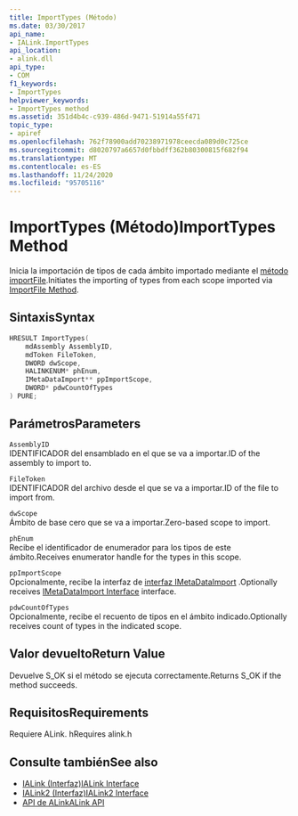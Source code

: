 ```yaml
---
title: ImportTypes (Método)
ms.date: 03/30/2017
api_name:
- IALink.ImportTypes
api_location:
- alink.dll
api_type:
- COM
f1_keywords:
- ImportTypes
helpviewer_keywords:
- ImportTypes method
ms.assetid: 351d4b4c-c939-486d-9471-51914a55f471
topic_type:
- apiref
ms.openlocfilehash: 762f78900add70238971978ceecda089d0c725ce
ms.sourcegitcommit: d8020797a6657d0fbbdff362b80300815f682f94
ms.translationtype: MT
ms.contentlocale: es-ES
ms.lasthandoff: 11/24/2020
ms.locfileid: "95705116"
---
```

# <a name="importtypes-method"></a><span data-ttu-id="76853-102">ImportTypes (Método)</span><span class="sxs-lookup"><span data-stu-id="76853-102">ImportTypes Method</span></span>

<span data-ttu-id="76853-103">Inicia la importación de tipos de cada ámbito importado mediante el [método importFile](importfile-method.md).</span><span class="sxs-lookup"><span data-stu-id="76853-103">Initiates the importing of types from each scope imported via [ImportFile Method](importfile-method.md).</span></span>  
  
## <a name="syntax"></a><span data-ttu-id="76853-104">Sintaxis</span><span class="sxs-lookup"><span data-stu-id="76853-104">Syntax</span></span>  
  
```cpp  
HRESULT ImportTypes(  
    mdAssembly AssemblyID,  
    mdToken FileToken,  
    DWORD dwScope,  
    HALINKENUM* phEnum,  
    IMetaDataImport** ppImportScope,  
    DWORD* pdwCountOfTypes  
) PURE;  
```  
  
## <a name="parameters"></a><span data-ttu-id="76853-105">Parámetros</span><span class="sxs-lookup"><span data-stu-id="76853-105">Parameters</span></span>  

 `AssemblyID`  
 <span data-ttu-id="76853-106">IDENTIFICADOR del ensamblado en el que se va a importar.</span><span class="sxs-lookup"><span data-stu-id="76853-106">ID of the assembly to import to.</span></span>  
  
 `FileToken`  
 <span data-ttu-id="76853-107">IDENTIFICADOR del archivo desde el que se va a importar.</span><span class="sxs-lookup"><span data-stu-id="76853-107">ID of the file to import from.</span></span>  
  
 `dwScope`  
 <span data-ttu-id="76853-108">Ámbito de base cero que se va a importar.</span><span class="sxs-lookup"><span data-stu-id="76853-108">Zero-based scope to import.</span></span>  
  
 `phEnum`  
 <span data-ttu-id="76853-109">Recibe el identificador de enumerador para los tipos de este ámbito.</span><span class="sxs-lookup"><span data-stu-id="76853-109">Receives enumerator handle for the types in this scope.</span></span>  
  
 `ppImportScope`  
 <span data-ttu-id="76853-110">Opcionalmente, recibe la interfaz de [interfaz IMetaDataImport](../metadata/imetadataimport-interface.md) .</span><span class="sxs-lookup"><span data-stu-id="76853-110">Optionally receives [IMetaDataImport Interface](../metadata/imetadataimport-interface.md) interface.</span></span>  
  
 `pdwCountOfTypes`  
 <span data-ttu-id="76853-111">Opcionalmente, recibe el recuento de tipos en el ámbito indicado.</span><span class="sxs-lookup"><span data-stu-id="76853-111">Optionally receives count of types in the indicated scope.</span></span>  
  
## <a name="return-value"></a><span data-ttu-id="76853-112">Valor devuelto</span><span class="sxs-lookup"><span data-stu-id="76853-112">Return Value</span></span>  

 <span data-ttu-id="76853-113">Devuelve S_OK si el método se ejecuta correctamente.</span><span class="sxs-lookup"><span data-stu-id="76853-113">Returns S_OK if the method succeeds.</span></span>  
  
## <a name="requirements"></a><span data-ttu-id="76853-114">Requisitos</span><span class="sxs-lookup"><span data-stu-id="76853-114">Requirements</span></span>  

 <span data-ttu-id="76853-115">Requiere ALink. h</span><span class="sxs-lookup"><span data-stu-id="76853-115">Requires alink.h</span></span>  
  
## <a name="see-also"></a><span data-ttu-id="76853-116">Consulte también</span><span class="sxs-lookup"><span data-stu-id="76853-116">See also</span></span>

- [<span data-ttu-id="76853-117">IALink (Interfaz)</span><span class="sxs-lookup"><span data-stu-id="76853-117">IALink Interface</span></span>](ialink-interface.md)
- [<span data-ttu-id="76853-118">IALink2 (Interfaz)</span><span class="sxs-lookup"><span data-stu-id="76853-118">IALink2 Interface</span></span>](ialink2-interface.md)
- [<span data-ttu-id="76853-119">API de ALink</span><span class="sxs-lookup"><span data-stu-id="76853-119">ALink API</span></span>](index.md)
